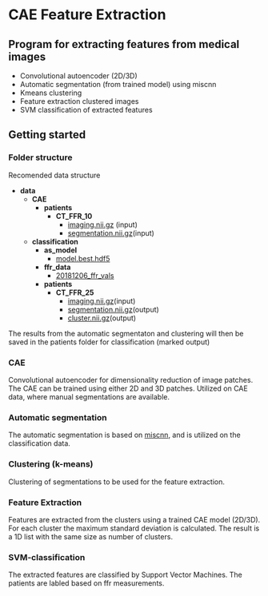 # CAE Feature Extraction

## Program for extracting features from medical images

- Convolutional autoencoder (2D/3D)
- Automatic segmentation (from trained model) using miscnn
- Kmeans clustering
- Feature extraction clustered images 
- SVM classification of extracted features 

## Getting started 

### Folder structure
Recomended data structure

- __data__
   - __CAE__
     - __patients__
       - __CT\_FFR\_10__
         - [imaging.nii.gz](CAE/patients/CT_FFR_10/imaging.nii.gz) (input)
         - [segmentation.nii.gz](CAE/patients/CT_FFR_10/segmentation.nii.gz)(input)            
   - __classification__
     - __as\_model__
       - [model.best.hdf5](classification/as_model/model.best.hdf5)
     - __ffr\_data__
       - [20181206\_ffr\_vals](classification/ffr_data/ffr_vals)
     - __patients__
       - __CT\_FFR\_25__
         - [imaging.nii.gz](classification/patients/CT_FFR_25/imaging.nii.gz)(input)
         - [segmentation.nii.gz](classification/patients/CT_FFR_25/segmentation.nii.gz)(output)
         - [cluster.nii.gz](classification/patients/CT_FFR_25/cluster.nii.gz)(output)


The results from the automatic segmentaton and clustering will then be saved in the patients folder for classification (marked output)

### CAE
Convolutional autoencoder for dimensionality reduction of image patches. The CAE can be trained using either 2D and 3D patches. Utilized on CAE data, where manual segmentations are available.

### Automatic segmentation
The automatic segmentation is based on [miscnn](https://github.com/frankkramer-lab/MIScnn), and is utilized on the classification data.

### Clustering (k-means)
Clustering of segmentations to be used for the feature extraction. 

### Feature Extraction
Features are extracted from the clusters using a trained CAE model (2D/3D). For each cluster the maximum standard deviation is calculated. The result is a 1D list with the same size as number of clusters.  

### SVM-classification 
The extracted features are classified by Support Vector Machines. The patients are labled based on ffr measurements.



